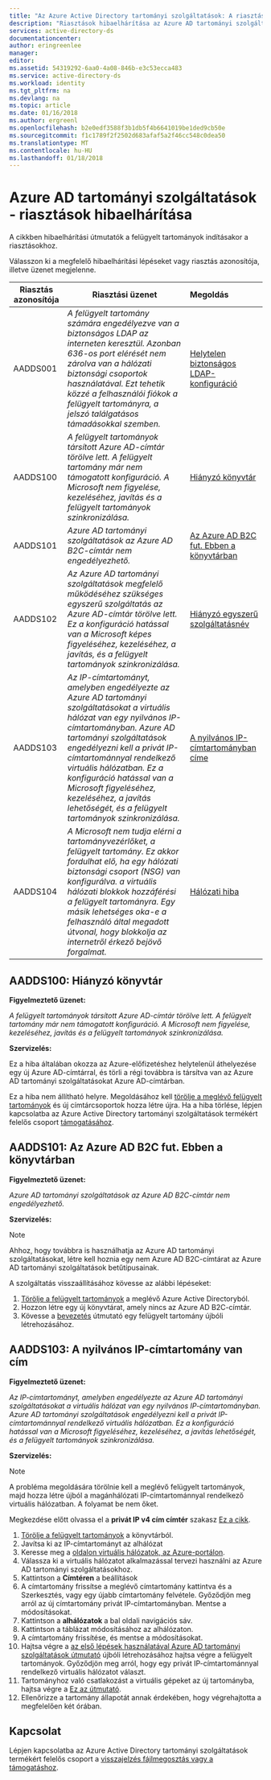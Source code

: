 ```yaml
---
title: "Az Azure Active Directory tartományi szolgáltatások: A riasztások hibaelhárítása |} Microsoft Docs"
description: "Riasztások hibaelhárítása az Azure AD tartományi szolgáltatásokhoz"
services: active-directory-ds
documentationcenter: 
author: eringreenlee
manager: 
editor: 
ms.assetid: 54319292-6aa0-4a08-846b-e3c53ecca483
ms.service: active-directory-ds
ms.workload: identity
ms.tgt_pltfrm: na
ms.devlang: na
ms.topic: article
ms.date: 01/16/2018
ms.author: ergreenl
ms.openlocfilehash: b2e0edf3588f3b1db5f4b6641019be1ded9cb50e
ms.sourcegitcommit: f1c1789f2f2502d683afaf5a2f46cc548c0dea50
ms.translationtype: MT
ms.contentlocale: hu-HU
ms.lasthandoff: 01/18/2018
---
```

# <a name="azure-ad-domain-services---troubleshoot-alerts"></a>Azure AD tartományi szolgáltatások - riasztások hibaelhárítása
A cikkben hibaelhárítási útmutatók a felügyelt tartományok indításakor a riasztásokhoz.


Válasszon ki a megfelelő hibaelhárítási lépéseket vagy riasztás azonosítója, illetve üzenet megjelenne.

| **Riasztás azonosítója** | **Riasztási üzenet** | **Megoldás** |
| --- | --- | :--- |
| AADDS001 | *A felügyelt tartomány számára engedélyezve van a biztonságos LDAP az interneten keresztül. Azonban 636-os port elérését nem zárolva van a hálózati biztonsági csoportok használatával. Ezt tehetik közzé a felhasználói fiókok a felügyelt tartományra, a jelszó találgatásos támadásokkal szemben.* | [Helytelen biztonságos LDAP-konfiguráció](active-directory-ds-troubleshoot-ldaps.md) |
| AADDS100 | *A felügyelt tartományok társított Azure AD-címtár törölve lett. A felügyelt tartomány már nem támogatott konfiguráció. A Microsoft nem figyelése, kezeléséhez, javítás és a felügyelt tartományok szinkronizálása.* | [Hiányzó könyvtár](#aadds100-missing-directory) |
| AADDS101 | *Azure AD tartományi szolgáltatások az Azure AD B2C-címtár nem engedélyezhető.* | [Az Azure AD B2C fut. Ebben a könyvtárban](#aadds101-azure-ad-b2c-is-running-in-this-directory) |
| AADDS102 | *Az Azure AD tartományi szolgáltatások megfelelő működéséhez szükséges egyszerű szolgáltatás az Azure AD-címtár törölve lett. Ez a konfiguráció hatással van a Microsoft képes figyeléséhez, kezeléséhez, a javítás, és a felügyelt tartományok szinkronizálása.* | [Hiányzó egyszerű szolgáltatásnév](active-directory-ds-troubleshoot-service-principals.md) |
| AADDS103 | *Az IP-címtartományt, amelyben engedélyezte az Azure AD tartományi szolgáltatásokat a virtuális hálózat van egy nyilvános IP-címtartományban. Azure AD tartományi szolgáltatások engedélyezni kell a privát IP-címtartománnyal rendelkező virtuális hálózatban. Ez a konfiguráció hatással van a Microsoft figyeléséhez, kezeléséhez, a javítás lehetőségét, és a felügyelt tartományok szinkronizálása.* | [A nyilvános IP-címtartományban címe](#aadds103-address-is-in-a-public-ip-range) |
| AADDS104 | *A Microsoft nem tudja elérni a tartományvezérlőket, a felügyelt tartomány. Ez akkor fordulhat elő, ha egy hálózati biztonsági csoport (NSG) van konfigurálva. a virtuális hálózati blokkok hozzáférési a felügyelt tartományra. Egy másik lehetséges oka-e a felhasználó által megadott útvonal, hogy blokkolja az internetről érkező bejövő forgalmat.* | [Hálózati hiba](active-directory-ds-troubleshoot-nsg.md) |

## <a name="aadds100-missing-directory"></a>AADDS100: Hiányzó könyvtár
**Figyelmeztető üzenet:**

*A felügyelt tartományok társított Azure AD-címtár törölve lett. A felügyelt tartomány már nem támogatott konfiguráció. A Microsoft nem figyelése, kezeléséhez, javítás és a felügyelt tartományok szinkronizálása.*

**Szervizelés:**

Ez a hiba általában okozza az Azure-előfizetéshez helytelenül áthelyezése egy új Azure AD-címtárral, és törli a régi továbbra is társítva van az Azure AD tartományi szolgáltatásokat Azure AD-címtárban.

Ez a hiba nem állítható helyre. Megoldásához kell [törölje a meglévő felügyelt tartományok](active-directory-ds-disable-aadds.md) és új címtárcsoportok hozza létre újra. Ha a hiba törlése, lépjen kapcsolatba az Azure Active Directory tartományi szolgáltatások termékért felelős csoport [támogatásához](active-directory-ds-contact-us.md).

## <a name="aadds101-azure-ad-b2c-is-running-in-this-directory"></a>AADDS101: Az Azure AD B2C fut. Ebben a könyvtárban
**Figyelmeztető üzenet:**

*Azure AD tartományi szolgáltatások az Azure AD B2C-címtár nem engedélyezhető.*

**Szervizelés:**

>[!NOTE]
>Ahhoz, hogy továbbra is használhatja az Azure AD tartományi szolgáltatásokat, létre kell hoznia egy nem Azure AD B2C-címtárat az Azure AD tartományi szolgáltatások betűtípusainak.

A szolgáltatás visszaállításához kövesse az alábbi lépéseket:

1. [Törölje a felügyelt tartományok](active-directory-ds-disable-aadds.md) a meglévő Azure Active Directoryból.
2. Hozzon létre egy új könyvtárat, amely nincs az Azure AD B2C-címtár.
3. Kövesse a [bevezetés](active-directory-ds-getting-started.md) útmutató egy felügyelt tartomány újbóli létrehozásához.

## <a name="aadds103-address-is-in-a-public-ip-range"></a>AADDS103: A nyilvános IP-címtartomány van cím

**Figyelmeztető üzenet:**

*Az IP-címtartományt, amelyben engedélyezte az Azure AD tartományi szolgáltatásokat a virtuális hálózat van egy nyilvános IP-címtartományban. Azure AD tartományi szolgáltatások engedélyezni kell a privát IP-címtartománnyal rendelkező virtuális hálózatban. Ez a konfiguráció hatással van a Microsoft figyeléséhez, kezeléséhez, a javítás lehetőségét, és a felügyelt tartományok szinkronizálása.*

**Szervizelés:**

> [!NOTE]
> A probléma megoldására törölnie kell a meglévő felügyelt tartományok, majd hozza létre újból a magánhálózati IP-címtartománnyal rendelkező virtuális hálózatban. A folyamat be nem őket.

Megkezdése előtt olvassa el a **privát IP v4 cím címtér** szakasz [Ez a cikk](https://en.wikipedia.org/wiki/Private_network#Private_IPv4_address_spaces).

1. [Törölje a felügyelt tartományok](active-directory-ds-disable-aadds.md) a könyvtárból.
2. Javítsa ki az IP-címtartományt az alhálózat
  1. Keresse meg a [oldalon virtuális hálózatok, az Azure-portálon](https://portal.azure.com/?feature.canmodifystamps=true&Microsoft_AAD_DomainServices=preview#blade/HubsExtension/Resources/resourceType/Microsoft.Network%2FvirtualNetworks).
  2. Válassza ki a virtuális hálózatot alkalmazással tervezi használni az Azure AD tartományi szolgáltatásokhoz.
  3. Kattintson a **Címtéren** a beállítások
  4. A címtartomány frissítse a meglévő címtartomány kattintva és a Szerkesztés, vagy egy újabb címtartomány felvétele. Győződjön meg arról az új címtartomány privát IP-címtartományban. Mentse a módosításokat.
  5. Kattintson a **alhálózatok** a bal oldali navigációs sáv.
  6. Kattintson a táblázat módosításához az alhálózaton.
  7. A címtartomány frissítése, és mentse a módosításokat.
3. Hajtsa végre a [az első lépések használatával Azure AD tartományi szolgáltatások útmutató](active-directory-ds-getting-started.md) újbóli létrehozásához hajtsa végre a felügyelt tartományok. Győződjön meg arról, hogy egy privát IP-címtartománnyal rendelkező virtuális hálózatot választ.
4. Tartományhoz való csatlakozást a virtuális gépeket az új tartományba, hajtsa végre a [Ez az útmutató](active-directory-ds-admin-guide-join-windows-vm-portal.md).
8. Ellenőrizze a tartomány állapotát annak érdekében, hogy végrehajtotta a megfelelően két órában.


## <a name="contact-us"></a>Kapcsolat
Lépjen kapcsolatba az Azure Active Directory tartományi szolgáltatások termékért felelős csoport a [visszajelzés fájlmegosztás vagy a támogatáshoz](active-directory-ds-contact-us.md).

